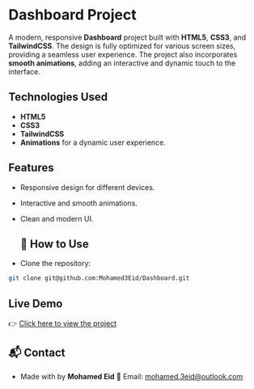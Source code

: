 # Dashboard Project

A modern, responsive **Dashboard** project built with **HTML5**, **CSS3**, and **TailwindCSS**. The design is fully optimized for various screen sizes, providing a seamless user experience. The project also incorporates **smooth animations**, adding an interactive and dynamic touch to the interface.

## Technologies Used

- **HTML5**
- **CSS3**
- **TailwindCSS**
- **Animations** for a dynamic user experience.

## Features

- Responsive design for different devices.
- Interactive and smooth animations.
- Clean and modern UI.

  ## 📂 How to Use

- Clone the repository:

```bash
git clone git@github.com:Mohamed3Eid/Dashboard.git
```

## Live Demo

👉 [Click here to view the project](https://mohamed3eid.github.io/Dashboard/src/pages/index.html)

## 📬 Contact

- Made with by **Mohamed Eid**
  📧 Email: mohamed.3eid@outlook.com
